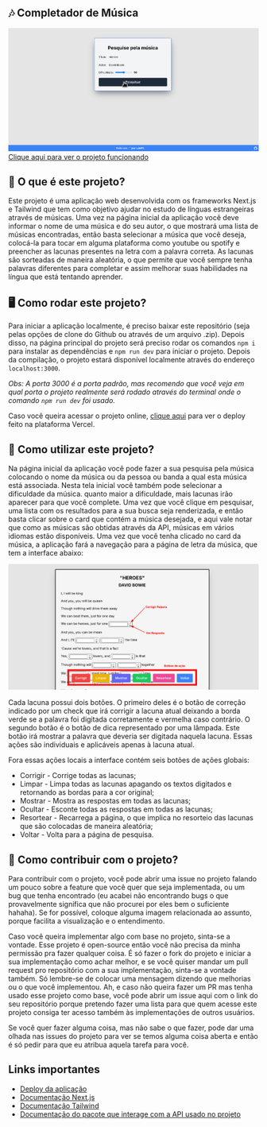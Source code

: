 ## 🎶 Completador de Música

![Gif mostrando o funcionamento da aplicação](images/main.gif)
[Clique aqui para ver o projeto funcionando](https://completemusica.lelepg.app/)

## 💭 O que é este projeto?

Este projeto é uma aplicação web desenvolvida com os frameworks Next.js e Tailwind que tem como objetivo ajudar no estudo de línguas estrangeiras através de músicas. Uma vez na página inicial da aplicação você deve informar o nome de uma música e do seu autor, o que mostrará uma lista de músicas encontradas, então basta selecionar a música que você deseja, colocá-la para tocar em alguma plataforma como youtube ou spotify e preencher as lacunas presentes na letra com a palavra correta. As lacunas são sorteadas de maneira aleatória, o que permite que você sempre tenha palavras diferentes para completar e assim melhorar suas habilidades na língua que está tentando aprender.

## 🖥️ Como rodar este projeto?

Para iniciar a aplicação localmente, é preciso baixar este repositório (seja pelas opções de clone do Github ou através de um arquivo .zip). Depois disso, na página principal do projeto será preciso rodar os comandos `npm i` para instalar as dependências e `npm run dev` para iniciar o projeto. Depois da compilação, o projeto estará disponível localmente através do endereço `localhost:3000`.

_Obs: A porta 3000 é a porta padrão, mas recomendo que você veja em qual porta o projeto realmente será rodado através do terminal onde o comando `npm run dev` foi usado._

Caso você queira acessar o projeto online, [clique aqui](https://completemusica.lelepg.app/) para ver o deploy feito na plataforma Vercel.

## 🤔 Como utilizar este projeto?

Na página inicial da aplicação você pode fazer a sua pesquisa pela música colocando o nome da música ou da pessoa ou banda a qual esta música está associada. Nesta tela inicial você também pode selecionar a dificuldade da música. quanto maior a dificuldade, mais lacunas irão aparecer para que você complete. Uma vez que você clique em pesquisar, uma lista com os resultados para a sua busca seja renderizada, e então basta clicar sobre o card que contém a música desejada, e aqui vale notar que como as músicas são obtidas através da API, músicas em vários idiomas estão disponíveis. Uma vez que você tenha clicado no card da música, a aplicação fará a navegação para a página de letra da música, que tem a interface abaixo:

![Interface visual](images/interface.png)

Cada lacuna possui dois botões. O primeiro deles é o botão de correção indicado por um check que irá corrigir a lacuna atual deixando a borda verde se a palavra foi digitada corretamente e vermelha caso contrário. O segundo botão é o botão de dica representado por uma lâmpada. Este botão irá mostrar a palavra que deveria ser digitada naquela lacuna. Essas ações são individuais e aplicáveis apenas à lacuna atual.

Fora essas ações locais a interface contém seis botões de ações globais:

- Corrigir - Corrige todas as lacunas;
- Limpar - Limpa todas as lacunas apagando os textos digitados e retornando as bordas para a cor original;
- Mostrar - Mostra as respostas em todas as lacunas;
- Ocultar - Esconte todas as respostas em todas as lacunas;
- Resortear - Recarrega a página, o que implica no resorteio das lacunas que são colocadas de maneira aleatória;
- Voltar - Volta para a página de pesquisa.

## 🤝 Como contribuir com o projeto?

Para contribuir com o projeto, você pode abrir uma issue no projeto falando um pouco sobre a feature que você quer que seja implementada, ou um bug que tenha encontrado (eu acabei não encontrando bugs o que provavelmente significa que não procurei por eles bem o suficiente hahaha). Se for possível, coloque alguma imagem relacionada ao assunto, porque facilita a visualização e o entendimento.

Caso você queira implementar algo com base no projeto, sinta-se a vontade. Esse projeto é open-source então você não precisa da minha permissão pra fazer qualquer coisa. É só fazer o fork do projeto e iniciar a sua implementação como achar melhor, e se você quiser mandar um pull request pro repositório com a sua implementação, sinta-se a vontade também. Só lembre-se de colocar uma mensagem dizendo que melhorias ou o que você implementou. Ah, e caso não queira fazer um PR mas tenha usado esse projeto como base, você pode abrir um issue aqui com o link do seu repositório porque pretendo fazer uma lista para que quem acesse este projeto consiga ter acesso também às implementações de outros usuários.

Se você quer fazer alguma coisa, mas não sabe o que fazer, pode dar uma olhada nas issues do projeto para ver se temos alguma coisa aberta e então é só pedir para que eu atribua aquela tarefa para você.

## Links importantes

- [Deploy da aplicação](https://completador-de-musica.vercel.app/)
- [Documentação Next.js](https://nextjs.org/docs)
- [Documentação Tailwind](https://tailwindcss.com/docs/installation)
- [Documentação do pacote que interage com a API usado no projeto](https://www.npmjs.com/package/musicxmatch-api)
